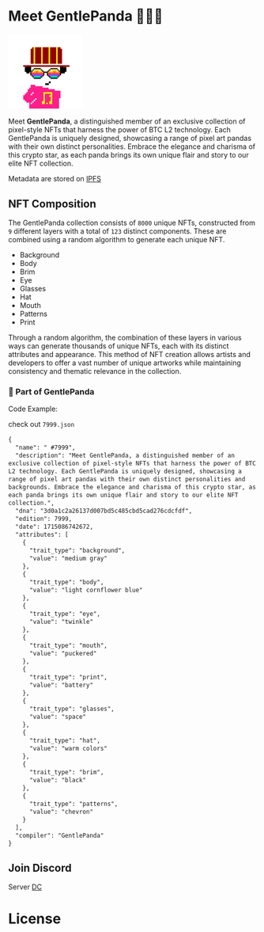 # Meet GentlePanda 🐼🐼🐼

<img src="https://github.com/gentlepanda-nft/gentlePanda/blob/main/img/gentlepanda.gif" width="30%">

Meet **GentlePanda**, a distinguished member of an exclusive collection of pixel-style NFTs that harness the power of BTC L2 technology. Each GentlePanda is uniquely designed, showcasing a range of pixel art pandas with their own distinct personalities. Embrace the elegance and charisma of this crypto star, as each panda brings its own unique flair and story to our elite NFT collection.

Metadata are stored on [IPFS](https://ipfs.io/ipfs/bafybeib27kvl2fmt6nn5gbg6mbh5qkdczavpbauajgvgabtvdn6vp2ca6a/)

## NFT Composition

The GentlePanda collection consists of `8000` unique NFTs, constructed from `9` different layers with a total of `123` distinct components. These are combined using a random algorithm to generate each unique NFT.

 - Background
 - Body
 - Brim
 - Eye
 - Glasses
 - Hat
 - Mouth
 - Patterns
 - Print

Through a random algorithm, the combination of these layers in various ways can generate thousands of unique NFTs, each with its distinct attributes and appearance. This method of NFT creation allows artists and developers to offer a vast number of unique artworks while maintaining consistency and thematic relevance in the collection.

### 🎨 Part of GentlePanda

Code Example: 

check out `7999.json`

```
{
  "name": " #7999",
  "description": "Meet GentlePanda, a distinguished member of an exclusive collection of pixel-style NFTs that harness the power of BTC L2 technology. Each GentlePanda is uniquely designed, showcasing a range of pixel art pandas with their own distinct personalities and backgrounds. Embrace the elegance and charisma of this crypto star, as each panda brings its own unique flair and story to our elite NFT collection.",
  "dna": "3d0a1c2a26137d007bd5c485cbd5cad276cdcfdf",
  "edition": 7999,
  "date": 1715086742672,
  "attributes": [
    {
      "trait_type": "background",
      "value": "medium gray"
    },
    {
      "trait_type": "body",
      "value": "light cornflower blue"
    },
    {
      "trait_type": "eye",
      "value": "twinkle"
    },
    {
      "trait_type": "mouth",
      "value": "puckered"
    },
    {
      "trait_type": "print",
      "value": "battery"
    },
    {
      "trait_type": "glasses",
      "value": "space"
    },
    {
      "trait_type": "hat",
      "value": "warm colors"
    },
    {
      "trait_type": "brim",
      "value": "black"
    },
    {
      "trait_type": "patterns",
      "value": "chevron"
    }
  ],
  "compiler": "GentlePanda"
}
```

## Join Discord
Server [DC](https://discord.gg/xmCvVMaS)


# License
